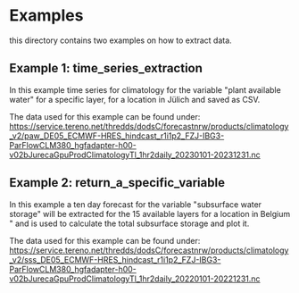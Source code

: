 # Examples

this directory contains two examples on how to extract data.

## Example 1: time_series_extraction

In this example time series for climatology for the variable "plant available water" for a specific layer, for a location in Jülich and saved as CSV.

The data used for this example can be found under: https://service.tereno.net/thredds/dodsC/forecastnrw/products/climatology_v2/paw_DE05_ECMWF-HRES_hindcast_r1i1p2_FZJ-IBG3-ParFlowCLM380_hgfadapter-h00-v02bJurecaGpuProdClimatologyTl_1hr2daily_20230101-20231231.nc


## Example 2: return_a_specific_variable 

In this example a ten day forecast for the variable "subsurface water storage" will be extracted for the 15 available layers for a location in Belgium " and is used to calculate the total subsurface storage and plot it. 

The data used for this example can be found under: https://service.tereno.net/thredds/dodsC/forecastnrw/products/climatology_v2/sss_DE05_ECMWF-HRES_hindcast_r1i1p2_FZJ-IBG3-ParFlowCLM380_hgfadapter-h00-v02bJurecaGpuProdClimatologyTl_1hr2daily_20220101-20221231.nc

